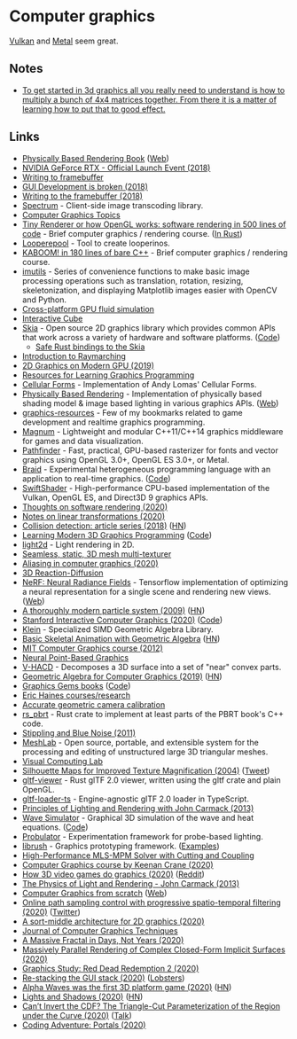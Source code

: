 # Computer graphics

[Vulkan](vulkan.md) and [Metal](https://developer.apple.com/metal/) seem great.

## Notes

* [To get started in 3d graphics all you really need to understand is how to multiply a bunch of 4x4 matrices together. From there it is a matter of learning how to put that to good effect.](https://www.reddit.com/r/haskell/comments/9sknxm/what_are_you_working_on/e8q82ug/)

## Links

* [Physically Based Rendering Book](http://www.pbr-book.org) \([Web](https://www.pbrt.org/)\)
* [NVIDIA GeForce RTX - Official Launch Event \(2018\)](https://www.youtube.com/watch?v=Mrixi27G9yM)
* [Writing to framebuffer](http://seenaburns.com/2018/04/04/writing-to-the-framebuffer/)
* [GUI Development is broken \(2018\)](http://www.charlesetc.com/gui-development-is-broken/)
* [Writing to the framebuffer \(2018\)](http://seenaburns.com/2018/04/04/writing-to-the-framebuffer/)
* [Spectrum](https://github.com/facebookincubator/spectrum) - Client-side image transcoding library.
* [Computer Graphics Topics](https://github.com/melling/ComputerGraphics)
* [Tiny Renderer or how OpenGL works: software rendering in 500 lines of code](https://github.com/ssloy/tinyrenderer) - Brief computer graphics / rendering course. \([In Rust](https://github.com/Mierdin/rustyrender)\)
* [Looperepool](https://github.com/spite/looper) - Tool to create looperinos.
* [KABOOM! in 180 lines of bare C++](https://github.com/ssloy/tinykaboom) - Brief computer graphics / rendering course.
* [imutils](https://github.com/jrosebr1/imutils) - Series of convenience functions to make basic image processing operations such as translation, rotation, resizing, skeletonization, and displaying Matplotlib images easier with OpenCV and Python.
* [Cross-platform GPU fluid simulation](https://github.com/haxiomic/GPU-Fluid-Experiments)
* [Interactive Cube](http://sketches.vlucendo.com/cube/)
* [Skia](https://skia.org/) - Open source 2D graphics library which provides common APIs that work across a variety of hardware and software platforms. \([Code](https://github.com/google/skia)\)
  * [Safe Rust bindings to the Skia](https://github.com/rust-skia/rust-skia)
* [Introduction to Raymarching](https://github.com/ajweeks/RaymarchingWorkshop)
* [2D Graphics on Modern GPU \(2019\)](https://raphlinus.github.io/rust/graphics/gpu/2019/05/08/modern-2d.html)
* [Resources for Learning Graphics Programming](http://stephaniehurlburt.com/blog/2019/3/25/resources-for-learning-graphics-programming)
* [Cellular Forms](https://github.com/fogleman/CellularForms) - Implementation of Andy Lomas' Cellular Forms.
* [Physically Based Rendering](https://github.com/Nadrin/PBR) - Implementation of physically based shading model & image based lighting in various graphics APIs. \([Web](http://www.pbr-book.org/)\)
* [graphics-resources](https://github.com/mattdesl/graphics-resources) - Few of my bookmarks related to game development and realtime graphics programming.
* [Magnum](https://github.com/mosra/magnum) - Lightweight and modular C++11/C++14 graphics middleware for games and data visualization.
* [Pathfinder](https://github.com/servo/pathfinder) - Fast, practical, GPU-based rasterizer for fonts and vector graphics using OpenGL 3.0+, OpenGL ES 3.0+, or Metal.
* [Braid](https://capra.cs.cornell.edu/braid/) - Experimental heterogeneous programming language with an application to real-time graphics. \([Code](https://github.com/cucapra/braid)\)
* [SwiftShader](https://github.com/google/swiftshader) - High-performance CPU-based implementation of the Vulkan, OpenGL ES, and Direct3D 9 graphics APIs.
* [Thoughts on software rendering \(2020\)](https://twitter.com/lorenschmidt/status/1226207415869243393)
* [Notes on linear transformations \(2020\)](https://www.monades.dev/notes-on-linear-transformations/)
* [Collision detection: article series \(2018\)](https://0fps.net/2015/01/07/collision-detection-part-1/) \([HN](https://news.ycombinator.com/item?id=22470629)\)
* [Learning Modern 3D Graphics Programming](https://paroj.github.io/gltut/) \([Code](https://github.com/paroj/gltut)\)
* [light2d](https://github.com/miloyip/light2d) - Light rendering in 2D.
* [Seamless, static, 3D mesh multi-texturer](https://github.com/rafapages/SSMVtex)
* [Aliasing in computer graphics \(2020\)](https://apoorvaj.io/aliasing-in-computer-graphics/)
* [3D Reaction-Diffusion](https://observablehq.com/@rreusser/3d-reaction-diffusion)
* [NeRF: Neural Radiance Fields](https://github.com/bmild/nerf) - Tensorflow implementation of optimizing a neural representation for a single scene and rendering new views. \([Web](http://www.matthewtancik.com/nerf)\)
* [A thoroughly modern particle system \(2009\)](https://directtovideo.wordpress.com/2009/10/06/a-thoroughly-modern-particle-system/) \([HN](https://news.ycombinator.com/item?id=22636966)\)
* [Stanford Interactive Computer Graphics \(2020\)](http://cs248.stanford.edu/winter20/) \([Code](https://github.com/stanford-cs248)\)
* [Klein](https://github.com/jeremyong/klein/) - Specialized SIMD Geometric Algebra Library.
* [Basic Skeletal Animation with Geometric Algebra](https://www.jeremyong.com/klein/case_studies/ga_skeletal_animation/) \([HN](https://news.ycombinator.com/item?id=22652417)\)
* [MIT Computer Graphics course \(2012\)](https://ocw.mit.edu/courses/electrical-engineering-and-computer-science/6-837-computer-graphics-fall-2012/index.htm)
* [Neural Point-Based Graphics](https://github.com/alievk/npbg)
* [V-HACD](https://github.com/kmammou/v-hacd) - Decomposes a 3D surface into a set of "near" convex parts.
* [Geometric Algebra for Computer Graphics \(2019\)](https://www.youtube.com/watch?v=tX4H_ctggYo) \([HN](https://news.ycombinator.com/item?id=22282452)\)
* [Graphics Gems books](http://www.realtimerendering.com/resources/GraphicsGems/) \([Code](https://github.com/erich666/GraphicsGems)\)
* [Eric Haines courses/research](http://erich.realtimerendering.com/#)
* [Accurate geometric camera calibration](https://github.com/puzzlepaint/camera_calibration)
* [rs\_pbrt](https://github.com/wahn/rs_pbrt) - Rust crate to implement at least parts of the PBRT book's C++ code.
* [Stippling and Blue Noise \(2011\)](https://www.joesfer.com/?p=108)
* [MeshLab](https://github.com/cnr-isti-vclab/meshlab) - Open source, portable, and extensible system for the processing and editing of unstructured large 3D triangular meshes.
* [Visual Computing Lab](http://vcg.isti.cnr.it/)
* [Silhouette Maps for Improved Texture Magnification \(2004\)](https://graphics.stanford.edu/papers/silmap_tex/) \([Tweet](https://twitter.com/pcwalton/status/1253422727215542274)\)
* [gltf-viewer](https://github.com/bwasty/gltf-viewer) - Rust glTF 2.0 viewer, written using the gltf crate and plain OpenGL.
* [gltf-loader-ts](https://github.com/bwasty/gltf-loader-ts) - Engine-agnostic glTF 2.0 loader in TypeScript.
* [Principles of Lighting and Rendering with John Carmack \(2013\)](https://www.youtube.com/watch?v=VUxcVzpeFqc&list=PL-wlZ9j-w5b8dLzm5-8cA2AXqzeCr3wav)
* [Wave Simulator](http://www.gabemontague.com/waves/index.html) - Graphical 3D simulation of the wave and heat equations. \([Code](https://github.com/montaguegabe/wave-simulator)\)
* [Probulator](https://github.com/kayru/Probulator) - Experimentation framework for probe-based lighting.
* [librush](https://github.com/kayru/librush) - Graphics prototyping framework. \([Examples](https://github.com/kayru/librush-examples)\)
* [High-Performance MLS-MPM Solver with Cutting and Coupling](https://github.com/yuanming-hu/taichi_mpm)
* [Computer Graphics course by Keenan Crane \(2020\)](https://www.youtube.com/playlist?list=PL9_jI1bdZmz2emSh0UQ5iOdT2xRHFHL7E)
* [How 3D video games do graphics \(2020\)](https://www.youtube.com/watch?v=bGe-d09Nc_M) \([Reddit](https://www.reddit.com/r/gamedev/comments/gvrx5m/how_3d_video_games_do_graphics/)\)
* [The Physics of Light and Rendering - John Carmack \(2013\)](https://www.youtube.com/watch?v=P6UKhR0T6cs)
* [Computer Graphics from scratch](https://github.com/ggambetta/computer-graphics-from-scratch) \([Web](https://gabrielgambetta.com/computer-graphics-from-scratch/introduction.html)\)
* [Online path sampling control with progressive spatio-temporal filtering \(2020\)](https://arxiv.org/abs/2005.07547) \([Twitter](https://twitter.com/jpantaleoni/status/1270261105802252289)\)
* [A sort-middle architecture for 2D graphics \(2020\)](https://raphlinus.github.io/rust/graphics/gpu/2020/06/12/sort-middle.html)
* [Journal of Computer Graphics Techniques](http://www.jcgt.org/read.html)
* [A Massive Fractal in Days, Not Years \(2020\)](http://www.jcgt.org/published/0009/02/02/)
* [Massively Parallel Rendering of Complex Closed-Form Implicit Surfaces \(2020\)](https://www.mattkeeter.com/research/mpr/)
* [Graphics Study: Red Dead Redemption 2 \(2020\)](https://imgeself.github.io/posts/2020-06-19-graphics-study-rdr2/)
* [Re-stacking the GUI stack \(2020\)](https://genodians.org/nfeske/2020-06-23-gui-stack) \([Lobsters](https://lobste.rs/s/3ojgoq/re_stacking_gui_stack)\)
* [Alpha Waves was the first 3D platform game \(2020\)](https://fosdem.org/2020/schedule/event/retro_alpha_waves_1st_3d_platformer_ever/) \([HN](https://news.ycombinator.com/item?id=23660123)\)
* [Lights and Shadows \(2020\)](https://ciechanow.ski/lights-and-shadows/) \([HN](https://news.ycombinator.com/item?id=23702552)\)
* [Can’t Invert the CDF? The Triangle-Cut Parameterization of the Region under the Curve \(2020\)](https://eheitzresearch.wordpress.com/792-2/) \([Talk](https://www.youtube.com/watch?v=ZvgpbP0DyHs)\)
* [Coding Adventure: Portals \(2020\)](https://www.youtube.com/watch?v=cWpFZbjtSQg)

